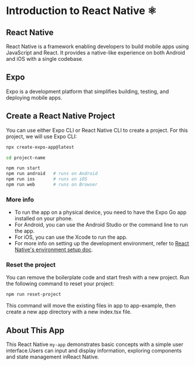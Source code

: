 # Introduction to React Native ⚛️

## React Native

React Native is a framework enabling developers to build mobile apps using JavaScript and React. It provides a native-like experience on both Android and iOS with a single codebase.

## Expo

Expo is a development platform that simplifies building, testing, and deploying mobile apps.

## Create a React Native Project

You can use either Expo CLI or React Native CLI to create a project. For this project, we will use Expo CLI:

```bash
npx create-expo-app@latest

cd project-name

npm run start
npm run android   # runs on Android
npm run ios       # runs on iOS
npm run web       # runs on Browser
```

### More info

- To run the app on a physical device, you need to have the Expo Go app installed on your phone.
- For Android, you can use the Android Studio or the command line to run the app.
- For iOS, you can use the Xcode to run the app.
- For more info on setting up the development environment, refer to [React Native's environment setup doc](https://reactnative.dev/docs/environment-setup).

### Reset the project 

You can remove the boilerplate code and start fresh with a new project. Run the following command to reset your project:

```bash
npm run reset-project
```
This command will move the existing files in app to app-example, then create a new app directory with a new index.tsx file.

## About This App

This React Native `my-app` demonstrates basic concepts with a simple user interface.Users can input and display information, exploring components and state management inReact Native.

